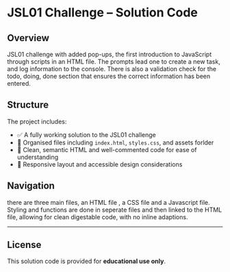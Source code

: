 # JSL01 Challenge – Solution Code

## Overview

JSL01 challenge with added pop-ups, the first introduction to JavaScript through scripts in an HTML file. The prompts lead one to create a new task, and log information to the console. There is also a validation check for the todo, doing, done section that ensures the correct information has been entered.

## Structure

The project includes:

- ✅ A fully working solution to the JSL01 challenge
- 📁 Organised files including `index.html`, `styles.css`, and assets forlder
- 🎯 Clean, semantic HTML and well-commented code for ease of understanding
- 📐 Responsive layout and accessible design considerations

## Navigation

there are three main files, an HTML file , a CSS file and a Javascript file. Styling and functions are done in seperate files and then linked to the HTML file, allowing for clean digestable code, with no inline adaptions. 

---

## License

This solution code is provided for **educational use only**.
